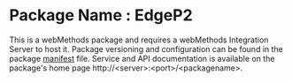 # Package Name : EdgeP2
This is a webMethods package and requires a webMethods Integration Server to host it. Package versioning and configuration can be found in the package [manifest](./EdgeP2/manifest.v3) file. Service and API documentation is available on the package's home page http://&lt;server&gt;:&lt;port&gt;/&lt;packagename>.